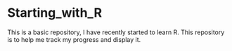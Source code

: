 # Starting_with_R
This is a basic repository, I have recently started to learn R. This repository is to help me track my progress and display it.
